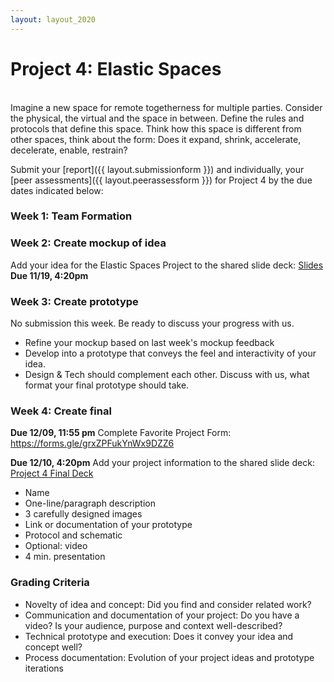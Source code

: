 ```yaml
---
layout: layout_2020
---
```


# Project 4: Elastic Spaces
<br>
Imagine a new space for remote togetherness for multiple parties. Consider the physical, the virtual and the space in between. Define the rules and protocols that define this space. Think how this space is different from other spaces, think about the form: Does it expand, shrink, accelerate, decelerate, enable, restrain? 

Submit your [report]({{ layout.submissionform }}) and individually, your [peer assessments]({{ layout.peerassessform }}) for Project 4 by the due dates indicated below:

### Week 1: Team Formation

### Week 2: Create mockup of idea
Add your idea for the Elastic Spaces Project to the shared slide deck: [Slides](https://docs.google.com/presentation/d/1X53zFCkhcMXCHhFDglxbIBpAGjyd9Wab_dKi6EmxiMI/edit?usp=sharing)
**Due 11/19, 4:20pm**

### Week 3: Create prototype
No submission this week. Be ready to discuss your progress with us.
- Refine your mockup based on last week's mockup feedback
- Develop into a prototype that conveys the feel and interactivity of your idea.
- Design & Tech should complement each other. Discuss with us, what format your final prototype should take.

### Week 4: Create final
**Due 12/09, 11:55 pm**
Complete Favorite Project Form: https://forms.gle/grxZPFukYnWx9DZZ6

**Due 12/10, 4:20pm**
Add your project information to the shared slide deck: [Project 4 Final Deck](https://docs.google.com/presentation/d/1Q22MwrXaTlWpP0Ydrf3AktjlhsUnDr-TDjVuv7Xg7iE/edit?usp=sharing)
- Name
- One-line/paragraph description
- 3 carefully designed images
- Link or documentation of your prototype
- Protocol and schematic
- Optional: video
- 4 min. presentation

### Grading Criteria
- Novelty of idea and concept: Did you find and consider related work?
- Communication and documentation of your project: Do you have a video? Is your audience, purpose and context well-described? 
- Technical prototype and execution: Does it convey your idea and concept well? 
- Process documentation: Evolution of your project ideas and prototype iterations

